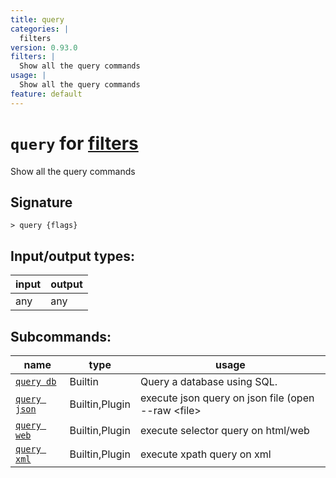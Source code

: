 ```yaml
---
title: query
categories: |
  filters
version: 0.93.0
filters: |
  Show all the query commands
usage: |
  Show all the query commands
feature: default
---
```

<!-- This file is automatically generated. Please edit the command in https://github.com/nushell/nushell instead. -->

# `query` for [filters](/commands/categories/filters.md)

<div class='command-title'>Show all the query commands</div>

## Signature

```> query {flags} ```


## Input/output types:

| input | output |
| ----- | ------ |
| any   | any    |


## Subcommands:

| name                                         | type           | usage                                                                             |
| -------------------------------------------- | -------------- | --------------------------------------------------------------------------------- |
| [`query db`](/commands/docs/query_db.md)     | Builtin        | Query a database using SQL.                                                       |
| [`query json`](/commands/docs/query_json.md) | Builtin,Plugin | execute json query on json file (open --raw \<file\> | query json 'query string') |
| [`query web`](/commands/docs/query_web.md)   | Builtin,Plugin | execute selector query on html/web                                                |
| [`query xml`](/commands/docs/query_xml.md)   | Builtin,Plugin | execute xpath query on xml                                                        |
